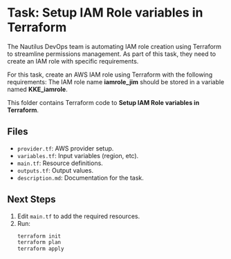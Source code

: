 # Task: Setup IAM Role variables in Terraform

The Nautilus DevOps team is automating IAM role creation using Terraform to streamline permissions management.
As part of this task, they need to create an IAM role with specific requirements.

For this task, create an AWS IAM role using Terraform with the following requirements:
The IAM role name **iamrole_jim** should be stored in a variable named **KKE_iamrole**.

This folder contains Terraform code to **Setup IAM Role variables in Terraform**.

## Files
- `provider.tf`: AWS provider setup.
- `variables.tf`: Input variables (region, etc).
- `main.tf`: Resource definitions.
- `outputs.tf`: Output values.
- `description.md`: Documentation for the task.

## Next Steps
1. Edit `main.tf` to add the required resources.
2. Run:
   ```bash
   terraform init
   terraform plan
   terraform apply
   ```
